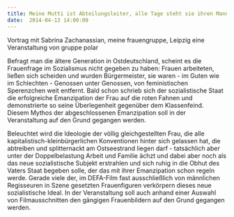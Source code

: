 ```yaml
---
title: Meine Mutti ist Abteilungsleiter, alle Tage steht sie ihren Mann - Das Frauenbild in der DDR
date:  2014-04-13 14:00:00
---
```


Vortrag mit Sabrina Zachanassian, meine frauengruppe, Leipzig eine Veranstaltung von gruppe polar



Befragt man die ältere Generation in Ostdeutschland, scheint es die
Frauenfrage im Sozialismus nicht gegeben zu haben: Frauen arbeiteten,
ließen sich scheiden und wurden Bürgermeister, sie waren - im Guten wie im
Schlechten - Genossen unter Genossen, von feministischen Sperenzchen weit
entfernt. Bald schon schrieb sich der sozialistische Staat die
erfolgreiche Emanzipation der Frau auf die roten Fahnen und demonstrierte
so seine Überlegenheit gegenüber dem Klassenfeind. Diesem Mythos der
abgeschlossenen Emanzipation soll in der Veranstaltung auf den Grund
gegangen werden.


Beleuchtet wird die Ideologie der völlig gleichgestellten Frau, die
alle kapitalistisch-kleinbürgerlichen Konventionen hinter sich gelassen
hat, die abtreiben und splitternackt am Ostseestrand liegen darf -
tatsächlich aber unter der Doppelbelastung Arbeit und Familie ächzt und
dabei aber noch als das neue sozialistische Subjekt erstrahlen und sich
ruhig in die Obhut des Vaters Staat begeben solle, der das mit ihrer
Emanzipation schon regeln werde. Gerade viele der, im DEFA-Film fast
ausschließlich von männlichen Regisseuren in Szene gesetzten Frauenfiguren
verkörpern dieses neue sozialistische Ideal. In der Veranstaltung soll
auch anhand einer Auswahl von Filmausschnitten den gängigen Frauenbildern
auf den Grund gegangen werden.


